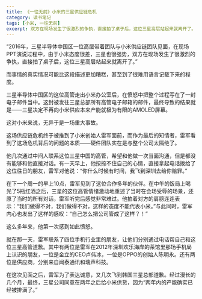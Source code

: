 ```yaml
---
title: 《一往无前》小米的三星供应链危机
category: 读书笔记
tags: [小米, 一往无前]
excerpt: 双方在现场发生了很激烈的争执，直接拍了桌子后，这位三星高层站起来就离开了。
---
```

“2016年，三星半导体中国区一位高层带着团队与小米供应链团队见面，在现场PPT演说过程中，由于小米态度很差，三星也很强势，双方在现场发生了很激烈的争执，直接拍了桌子后，这位三星高层站起来就离开了。”

而事情的真实情况可能比这段描述更加糟糕，甚至到了很难用语言记载下来的程度。

三星半导体中国区的这位高管走出小米办公室后，在愤怒中把整个过程写在了一封电子邮件当中。这封被发往三星总部所有高管电子邮箱的邮件，最终导致的结果就是——三星决定不再向小米供应本来产能就极为有限的AMOLED屏幕。

这对小米来说，无异于是一场重大事故。

这场供应链危机终于被推到了小米创始人雷军面前，而作为最后的知情者，雷军看到了这场危机背后的问题的本质——硬件团队实在是与整个公司太隔绝了。

他几次通过中间人联系这位三星中国的高管，希望和他做一次当面沟通，但是都没有能够和他直接对话。有一天早上，他按捺不住自己的心情，直接拿起电话拨给了这位往日的朋友，雷军对他说：“你什么时候有时间，我飞到深圳去给你赔罪。”

在下一个周一的早上10点，雷军见到了这位合作多年的伙伴。在中午的饭局上喝光了5瓶红酒之后，三星的这位高管情绪激动地重述了当时在会场受辱的场景，还原了当时的所有对话，雷军听完后感觉非常难过。他拍着对方的肩膀连连表示：“我们做得不对，我们做得不对，这样的态度不能代表小米。”与此同时，雷军内心也发出了这样的感叹：“自己怎么把公司管成了这样？！”

这么多年来，他第一次感到如此愤怒。

就在那一天，雷军联系了四位手机行业里的朋友，让他们分别通过电话帮自己和这位三星高管道歉。其中有两位是雷军在2012年深圳欢乐海岸的茶馆里那场手机局上认识的朋友，一位是金立的CEO卢伟冰，一位是OPPO的创始人陈明永。还有两位是供应商，分别来自闻泰通讯和瑞声科技。

在这次见面之后，雷军为了表达诚意，又几次飞到韩国三星总部道歉。经过漫长的几个月，最终，三星公司同意在两年之后给小米供货，因为“两年内的产能确实已经被排满了。”
